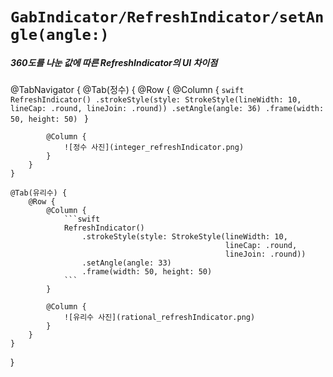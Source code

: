 # ``GabIndicator/RefreshIndicator/setAngle(angle:)``


##### 360도를 나눈 값에 따른 RefreshIndicator의 UI 차이점

@TabNavigator {
    @Tab(정수) {
        @Row {
            @Column {
                ```swift
                RefreshIndicator()
                    .strokeStyle(style: StrokeStyle(lineWidth: 10,
                                                    lineCap: .round,
                                                    lineJoin: .round))
                    .setAngle(angle: 36)
                    .frame(width: 50, height: 50)
                ```
            }
            
            @Column {
                ![정수 사진](integer_refreshIndicator.png)
            }
        }
    }
    
    @Tab(유리수) {
        @Row {
            @Column {
                ```swift
                RefreshIndicator()
                    .strokeStyle(style: StrokeStyle(lineWidth: 10,
                                                    lineCap: .round,
                                                    lineJoin: .round))
                    .setAngle(angle: 33)
                    .frame(width: 50, height: 50)
                ```
            }
            
            @Column {
                ![유리수 사진](rational_refreshIndicator.png)
            }
        }
    }
}
